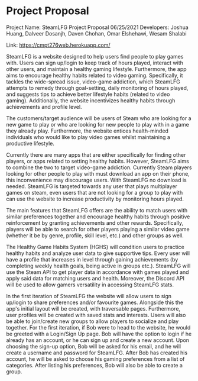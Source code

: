 # Project Proposal

Project Name: SteamLFG
Project Proposal
06/25/2021
Developers: Joshua Huang, Dalveer Dosanjh, Daven Chohan, Omar Elshehawi, Wesam Shalabi

Link: https://cmpt276web.herokuapp.com/

SteamLFG is a website designed to help users find people to play games with. Users
can sign up/login to keep track of hours played, interact with other users, and maintain a healthy
gaming lifestyle. Furthermore, the app aims to encourage healthy habits related to video
gaming. Specifically, it tackles the wide-spread issue, video-game addiction, which SteamLFG
attempts to remedy through goal-setting, daily monitoring of hours played, and suggests tips to
achieve better lifestyle habits (related to video gaming). Additionally, the website incentivizes
healthy habits through achievements and profile level.

The customers/target audience will be users of Steam who are looking for a new game
to play or who are looking for new people to play with in a game they already play. Furthermore,
the website entices health-minded individuals who would like to play video games whilst
maintaining a productive lifestyle.

Currently there are many apps that are either specifically for finding other players, or
apps related to setting healthy habits. However, SteamLFG aims to combine the two to target
video-game addiction. Currently Steam players looking for other people to play with must
download an app on their phone, this inconvenience may discourage users. With SteamLFG no
download is needed. SteamLFG is targeted towards any user that plays multiplayer games on
steam, even users that are not looking for a group to play with can use the website to increase
productivity by monitoring hours played.

The main features that SteamLFG offers are the ability to match users with similar
preferences together and encourage healthy habits through positive reinforcement by granting
achievements and other rewards. Specifically, players will be able to search for other players
playing a similar video game (whether it be by genre, profile, skill level, etc.) and other groups
as well.

The Healthy Game Habits System (HGHS) will condition users to practice healthy
habits and analyze user data to give supportive tips. Every user will have a profile that increases
in level through gaining achievements (by completing weekly health goals, being active in
groups etc.). SteamLFG will use the Steam API to get player data in accordance with games 
played and apply said data for matching users and health. Moreover, the Discord API will be
used to allow gamers versatility in accessing SteamLFG stats.

In the first iteration of SteamLFG the website will allow users to sign up/login to share
preferences and/or favourite games. Alongside this the app's initial layout will be created, with
traversable pages. Furthermore, user profiles will be created with saved stats and interests.
Users will also be able to join/create new groups to allow players to socialize and play together.
For the first iteration, if Bob were to head to the website, he would be greeted with a
Login/Sign Up page. Bob will have the option to login if he already has an account, or he can
sign up and create a new account. Upon choosing the sign-up option, Bob will be asked for his
email, and he will create a username and password for SteamLFG. After Bob has created his
account, he will be asked to choose his gaming preferences from a list of categories. After
listing his preferences, Bob will also be able to create a group.
